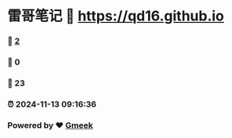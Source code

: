 # 雷哥笔记 :link: https://qd16.github.io 
### :page_facing_up: [2](https://qd16.github.io/tag.html) 
### :speech_balloon: 0 
### :hibiscus: 23 
### :alarm_clock: 2024-11-13 09:16:36 
### Powered by :heart: [Gmeek](https://github.com/Meekdai/Gmeek)
